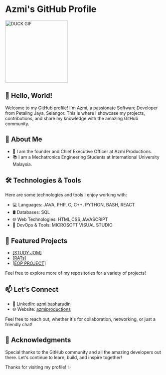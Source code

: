 # Azmi's GitHub Profile
<img src="[https://i.ibb.co/Bwc2hbT/latest-logo-no-background.png](https://i.pinimg.com/originals/57/61/5b/57615b8c0092a66c1d4058b1692955cc.gif)" alt="DUCK GIF" width="200"/>

## 👋 Hello, World!

Welcome to my GitHub profile! I'm Azmi, a passionate Software Developer from Petaling Jaya, Selangor. This is where I showcase my projects, contributions, and share my knowledge with the amazing GitHub community.

## 🚀 About Me

- 💼 I am the founder and Chief Executive Officer at Azmi Productions.
- 📚 I am a Mechatronics Engineering Students at International University Malaysia.

  
## 🛠️ Technologies & Tools

Here are some technologies and tools I enjoy working with:

- 💻 Languages: JAVA, PHP, C, C++. PYTHON, BASH, REACT
- 🛢️ Databases: SQL
- 🌐 Web Technologies: HTML,CSS,JAVASCRIPT
- 🔧 DevOps & Tools: MICROSOFT VISUAL STUDIO


## 🌟 Featured Projects

- [[STUDY JOM]](https://github.com/didi2612/RATs)
- [[RATs]](https://github.com/didi2612/RATs)
- [[EOP PROJECT](https://github.com/didi2612/EOP-PROJECT)]


Feel free to explore more of my repositories for a variety of projects!


## 📫 Let's Connect

- 💼 LinkedIn: [azmi basharudin](https://www.linkedin.com/in/azmi-basharudin/)
- 🌐 Website: [azmiproductions](https://azmiproductions.com)

Feel free to reach out, whether it's for collaboration, networking, or just a friendly chat!


## 🙏 Acknowledgments

Special thanks to the GitHub community and all the amazing developers out there. Let's continue to learn, build, and inspire together!

Thanks for visiting my profile! ✨
